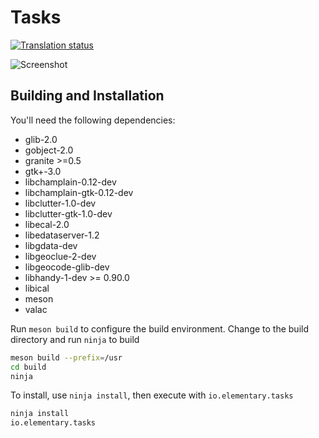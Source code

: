 # Tasks
[![Translation status](https://l10n.elementary.io/widgets/tasks/-/svg-badge.svg)](https://l10n.elementary.io/engage/tasks/?utm_source=widget)

![Screenshot](https://raw.githubusercontent.com/elementary/tasks/master/data/screenshot.png)

## Building and Installation

You'll need the following dependencies:
* glib-2.0
* gobject-2.0
* granite >=0.5
* gtk+-3.0
* libchamplain-0.12-dev
* libchamplain-gtk-0.12-dev
* libclutter-1.0-dev
* libclutter-gtk-1.0-dev
* libecal-2.0
* libedataserver-1.2
* libgdata-dev
* libgeoclue-2-dev
* libgeocode-glib-dev
* libhandy-1-dev >= 0.90.0
* libical
* meson
* valac

Run `meson build` to configure the build environment. Change to the build directory and run `ninja` to build

```bash
meson build --prefix=/usr
cd build
ninja
```

To install, use `ninja install`, then execute with `io.elementary.tasks`

```bash
ninja install
io.elementary.tasks
```
